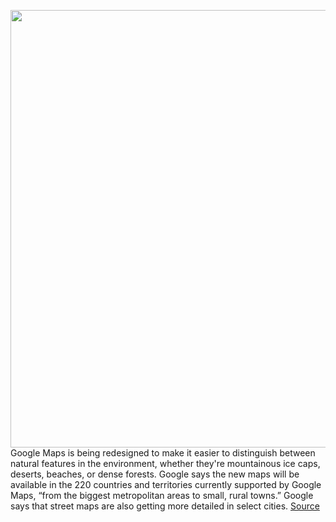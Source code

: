<img src='https://cdn.vox-cdn.com/thumbor/JMHjUiEI-j72IyhPrFBj4DHcXrA=/0x0:2346x1563/1200x800/filters:focal(986x595:1360x969)/cdn.vox-cdn.com/uploads/chorus_image/image/67220569/Untitled_1.0.jpg' width='700px' /><br/>
Google Maps is being redesigned to make it easier to distinguish between natural features in the environment, whether they're mountainous ice caps, deserts, beaches, or dense forests. Google says the new maps will be available in the 220 countries and territories currently supported by Google Maps, “from the biggest metropolitan areas to small, rural towns.” Google says that street maps are also getting more detailed in select cities.
<a href='https://www.theverge.com/2020/8/18/21373363/google-maps-redesign-detail-natural-features-environment'> Source <a/>